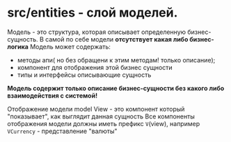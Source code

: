 # src/entities - слой моделей. 

Модель - это структура, которая описывает определенную бизнес-сущность. В самой по себе модели **отсутствует какая либо бизнес-логика** Модель может содержать:

- методы апи( но без обращени к этим методам! только описание);
- компонент для отображения этой бизнес сущности
- типы и интерфейсы описывающие сущность

**Модель содержит только описание бизнес-сущности без какого либо взаимодействия с системой!**


Отображение модели model View - это компонент который "показывает", как выглядит данная сущность Все компоненты отображения модели должны иметь префикс `V`(view), например `VCurrency` - представление "валюты"